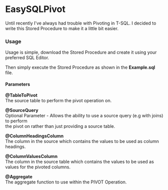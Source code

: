 # EasySQLPivot
Until recently I've always had trouble with Pivoting in T-SQL.
I decided to write this Stored Procedure to make it a little bit easier.

### Usage
Usage is simple, download the Stored Procedure and create it using your preferred SQL Editor.

Then simply execute the Stored Procedure as shown in the **Example.sql** file.
#### Parameters

****@TableToPivot****  
The source table to perform the pivot operation on.  

****@SourceQuery****  
Optional Parameter - Allows the ability to use a source query (e.g with joins) to perform  
the pivot on rather than just providing a source table.

****@ColumnHeadingsColumn****  
The column in the source which contains the values to be used as column headings.

****@ColumnValuesColumn****  
The column in the source table which contains the values to be used as values for the pivoted columns.

****@Aggregate****  
The aggregate function to use within the PIVOT Operation.
